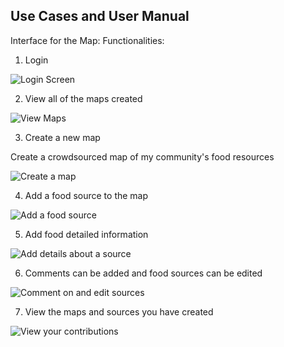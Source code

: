 Use Cases and User Manual
------------

Interface for the Map:
Functionalities:

1) Login

![Login Screen](https://raw.github.com/food-mappers/food-mapper-app/master/docs/images/login.jpg)

2) View all of the maps created

![View Maps](https://raw.github.com/food-mappers/food-mapper-app/master/docs/images/viewmaps.jpg)

3) Create a new map

Create a crowdsourced map of my community's food resources


![Create a map](https://raw.github.com/food-mappers/food-mapper-app/master/docs/images/createmap.jpg)

4) Add a food source to the map

![Add a food source](https://raw.github.com/food-mappers/food-mapper-app/master/docs/images/addsource.jpg)

5) Add food detailed information

![Add details about a source](https://raw.github.com/food-mappers/food-mapper-app/master/docs/images/adddetails.jpg)

6) Comments can be added and food sources can be edited

![Comment on and edit sources](https://raw.github.com/food-mappers/food-mapper-app/master/docs/images/addcomment.jpg)


7) View the maps and sources you have created

![View your contributions](https://raw.github.com/food-mappers/food-mapper-app/master/docs/images/viewsources.jpg)
